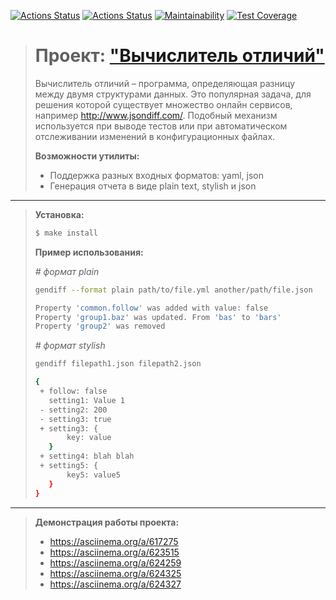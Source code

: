 [![Actions Status](https://github.com/FTSx0/frontend-project-46/actions/workflows/hexlet-check.yml/badge.svg)](https://github.com/FTSx0/frontend-project-46/actions)
[![Actions Status](https://github.com/FTSx0/frontend-project-46/actions/workflows/nodejs.yml/badge.svg)](https://github.com/FTSx0/frontend-project-46/actions/workflows/nodejs.yml)
[![Maintainability](https://api.codeclimate.com/v1/badges/68b5ca739eef12fa4a2f/maintainability)](https://codeclimate.com/github/FTSx0/frontend-project-46/maintainability)
[![Test Coverage](https://api.codeclimate.com/v1/badges/68b5ca739eef12fa4a2f/test_coverage)](https://codeclimate.com/github/FTSx0/frontend-project-46/test_coverage)

> # Проект: ["Вычислитель отличий"](https://ru.hexlet.io/programs/frontend/projects/46 '| Хекслет | Проект №2 | Frontend-разработчик |')
>
> Вычислитель отличий – программа, определяющая разницу между двумя структурами данных. Это популярная задача, для решения которой существует множество онлайн сервисов, например http://www.jsondiff.com/. Подобный механизм используется при выводе тестов или при автоматическом отслеживании изменений в конфигурационных файлах.
>
> **Возможности утилиты:**
>
> - Поддержка разных входных форматов: yaml, json
> - Генерация отчета в виде plain text, stylish и json

---

> **Установка:**
>
> ```bash
> $ make install
> ```
>
> **Пример использования:**
>
> _# формат plain_
>
> ```bash
> gendiff --format plain path/to/file.yml another/path/file.json
>
> Property 'common.follow' was added with value: false
> Property 'group1.baz' was updated. From 'bas' to 'bars'
> Property 'group2' was removed
> ```
>
> _# формат stylish_
>
> ```bash
> gendiff filepath1.json filepath2.json
>
> {
>  + follow: false
>    setting1: Value 1
>  - setting2: 200
>  - setting3: true
>  + setting3: {
>        key: value
>    }
>  + setting4: blah blah
>  + setting5: {
>        key5: value5
>    }
> }
> ```

---

> **Демонстрация работы проекта:**
>
> - https://asciinema.org/a/617275
> - https://asciinema.org/a/623515
> - https://asciinema.org/a/624259
> - https://asciinema.org/a/624325
> - https://asciinema.org/a/624327
